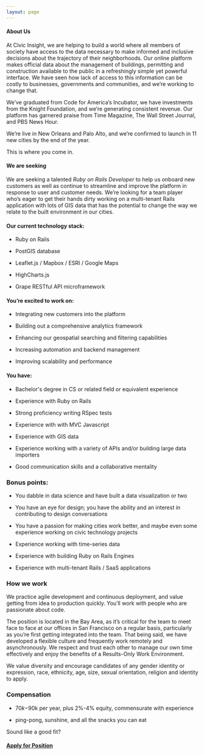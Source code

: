 ```yaml
---
layout: page
---
```



#### About Us

At Civic Insight, we are helping to build a world where all members of society have access to the data necessary to make informed and inclusive decisions about the trajectory of their neighborhoods. Our online platform makes official data about the management of buildings, permitting and construction available to the public in a refreshingly simple yet powerful interface. We have seen how lack of access to this information can be costly to businesses, governments and communities, and we’re working to change that.

We’ve graduated from Code for America’s Incubator, we have investments from the Knight Foundation, and we’re generating consistent revenue. Our platform has garnered praise from Time Magazine, The Wall Street Journal, and PBS News Hour. 

We’re live in New Orleans and Palo Alto, and we’re confirmed to launch in 11 new cities by the end of the year. 

This is where you come in.

#### We are seeking

We are seeking a talented *Ruby on Rails Developer* to help us onboard new customers as well as continue to streamline and improve the platform in response to user and customer needs. We’re looking for a team player who’s eager to get their hands dirty working on a multi-tenant Rails application with lots of GIS data that has the potential to change the way we relate to the built environment in our cities.

#### Our current technology stack:

  * Ruby on Rails

  * PostGIS database

  * Leaflet.js / Mapbox / ESRI / Google Maps

  * HighCharts.js

  * Grape RESTful API microframework

#### You’re excited to work on:

  * Integrating new customers into the platform

  * Building out a comprehensive analytics framework

  * Enhancing our geospatial searching and filtering capabilities

  * Increasing automation and backend management

  * Improving scalability and performance

#### You have:

  * Bachelor's degree in CS or related field or equivalent experience

  * Experience with Ruby on Rails

  * Strong proficiency writing RSpec tests

  * Experience with with MVC Javascript

  * Experience with GIS data

  * Experience working with a variety of APIs and/or building large data importers

  * Good communication skills and a collaborative mentality

### Bonus points:

  * You dabble in data science and have built a data visualization or two

  * You have an eye for design; you have the ability and an interest in contributing to design conversations

  * You have a passion for making cities work better, and maybe even some experience working on civic technology projects

  * Experience working with time-series data

  * Experience with building Ruby on Rails Engines

  * Experience with multi-tenant Rails / SaaS applications


### How we work
We practice agile development and continuous deployment, and value getting from idea to production quickly. You’ll work with people who are passionate about code. 

The position is located in the Bay Area, as it’s critical for the team to meet face to face at our offices in San Francisco on a regular basis, particularly as you’re first getting integrated into the team. That being said, we have developed a flexible culture and frequently work remotely and asynchronously. We respect and trust each other to manage our own time effectively and enjoy the benefits of a Results-Only Work Environment.

We value diversity and encourage candidates of any gender identity or expression, race, ethnicity, age, size, sexual orientation, religion and identity to apply.


### Compensation

  * $70k-$90k per year, plus 2%-4% equity, commensurate with experience

  * ping-pong, sunshine, and all the snacks you can eat


Sound like a good fit?

#### [Apply for Position](https://docs.google.com/a/civicindustries.com/forms/d/1qvmci4D9JvRgFfzFwctw7BA0TL4v5r6ek38vPYMZJ3I/viewform?usp=send_form)